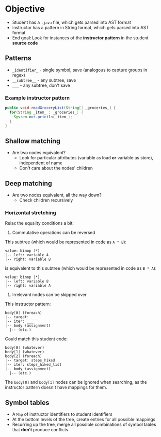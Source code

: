 # Objective

- Student has a `.java` file, which gets parsed into AST format
- Instructor has a pattern in String format, which gets parsed into AST format
- End goal: Look for instances of the **instructor pattern**
in the student **source code**

## Patterns

- `_identifier_` - single symbol, save (analogous to capture groups in regex)
- `__subtree__` - any subtree, save
- `___` - any subtree, don't save

### Example instructor pattern

```java
public void readGroceryList(String[] _groceries_) {
  for(String _item_ : _groceries_) {
    System.out.println(_item_);
  }
}
```

## Shallow matching

- Are two nodes equivalent?
  - Look for particular attributes (variable as load **or** variable as store),
  independent of name
  - Don't care about the nodes' children

## Deep matching

- Are two nodes equivalent, all the way down?
  - Check children recursively

### Horizontal stretching

Relax the equality conditions a bit:

1. Commutative operations can be reversed

This subtree (which would be represented in code as `A * B`):
```
value: binop (*)
|-- left: variable A
|-- right: variable B
```

is equivalent to this subtree (which would be represented in code as `B * A`):
```
value: binop (*)
|-- left: variable B
|-- right: variable A
```

1. Irrelevant nodes can be skipped over

This instructor pattern:
```
body[0] (foreach)
|-- target: ___
|-- iter: ___
|-- body (assignment)
  |-- (etc.)
```

Could match this student code:
```
body[0] (whatever)
body[1] (whatever)
body[2] (foreach)
|-- target: steps_hiked
|-- iter: steps_hiked_list
|-- body (assignment)
  |-- (etc.)
```
The `body[0]` and `body[1]` nodes can be ignored when searching,
as the instructor pattern doesn't have mappings for them.

## Symbol tables

- A `Map` of instructor identifiers to student identifiers
- At the bottom levels of the tree, create entries for all possible mappings
- Recurring up the tree,
merge all possible combinations of symbol tables that **don't** produce conflicts
